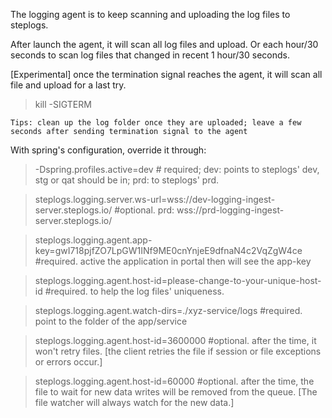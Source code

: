 The logging agent is to keep scanning and uploading the log files to steplogs.

After launch the agent, it will scan all log files and upload.
Or each hour/30 seconds to scan log files that changed in recent 1 hour/30 seconds.


[Experimental] once the termination signal reaches the agent, it will scan all file and upload for a last try. 
> kill -SIGTERM <pid>

`Tips: clean up the log folder once they are uploaded; leave a few seconds after sending termination signal to the agent`


With spring's configuration, override it through:

> -Dspring.profiles.active=dev # required; dev: points to steplogs' dev, stg or qat should be in; prd: to steplogs' prd.

> steplogs.logging.server.ws-url=wss://dev-logging-ingest-server.steplogs.io/ #optional. prd: wss://prd-logging-ingest-server.steplogs.io/

> steplogs.logging.agent.app-key=gwI718pjfZO7LpGW1INf9ME0cnYnjeE9dfnaN4c2VqZgW4ce #required. active the application in portal then will see the app-key

> steplogs.logging.agent.host-id=please-change-to-your-unique-host-id #required. to help the log files' uniqueness. 

> steplogs.logging.agent.watch-dirs=./xyz-service/logs #required. point to the folder of the app/service

> steplogs.logging.agent.host-id=3600000 #optional. after the time, it won't retry files. [the client retries the file if session or file exceptions or errors occur.]

> steplogs.logging.agent.host-id=60000 #optional. after the time, the file to wait for new data writes will be removed from the queue. [The file watcher will always watch for the new data.]
      
